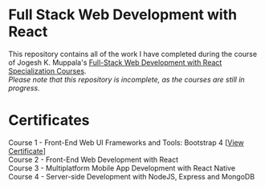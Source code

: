 # Full Stack Web Development with React
This repository contains all of the work I have completed during the course of Jogesh K. Muppala's <a href="https://www.coursera.org/specializations/full-stack-react">Full-Stack Web Development with React Specialization Courses</a>.<br>
<i>Please note that this repository is incomplete, as the courses are still in progress.</i><br>
# Certificates
Course 1 - Front-End Web UI Frameworks and Tools: Bootstrap 4 [<a href="https://www.coursera.org/account/accomplishments/certificate/9D2ZR9WQ6R8L">View Certificate</a>]<br>
Course 2 - Front-End Web Development with React<br>
Course 3 - Multiplatform Mobile App Development with React Native<br>
Course 4 - Server-side Development with NodeJS, Express and MongoDB<br>
